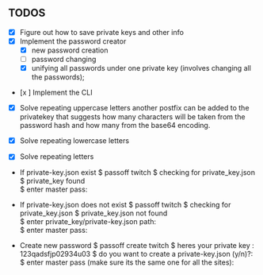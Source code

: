 ## TODOS

- [x] Figure out how to save private keys and other info
- [x] Implement the password creator
	- [x] new password creation
	- [ ] password changing
	- [x] unifying all passwords under one private key (involves changing all the passwords);
- [x ] Implement the CLI
- [x] Solve repeating uppercase letters
another postfix can be added to the privatekey that suggests how many characters will be taken from the password hash and how many from the base64 encoding.


- [x] Solve repeating lowercase letters
- [x] Solve repeating letters


* If private-key.json exist
	$ passoff twitch
	$ checking for private_key.json 
	$ private_key found  
	$ enter master pass: 

* If private-key.json does not exist
	$ passoff twitch
	$ checking for private_key.json 
	$ private_key.json not found  
	$ enter private_key/private-key.json path:  
	$ enter master pass: 

* Create new password
	$ passoff create twitch
	$ heres your private key : 123qadsfjp02934u03
	$ do you want to create a private-key.json (y/n)?:
	$ enter master pass (make sure its the same one for all the sites): 
  







